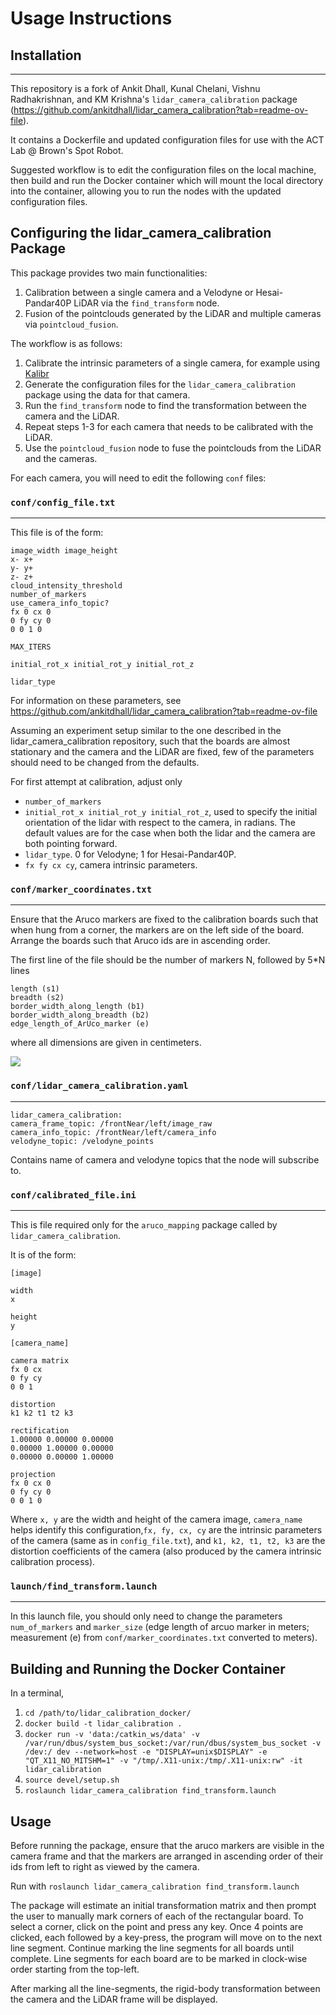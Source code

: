 # Usage Instructions

## Installation

---

This repository is a fork of Ankit Dhall, Kunal Chelani, Vishnu Radhakrishnan, and KM Krishna's `lidar_camera_calibration` package (<https://github.com/ankitdhall/lidar_camera_calibration?tab=readme-ov-file>).

It contains a Dockerfile and updated configuration files for use with the ACT Lab @ Brown's Spot Robot.

Suggested workflow is to edit the configuration files on the local machine, then build and run the Docker container which will mount the local directory into the container, allowing you to run the nodes with the updated configuration files.

## Configuring the lidar_camera_calibration Package

This package provides two main functionalities:

1. Calibration between a single camera and a Velodyne or Hesai-Pandar40P LiDAR via the `find_transform` node.
2. Fusion of the pointclouds generated by the LiDAR and multiple cameras via `pointcloud_fusion`.

The workflow is as follows:

1. Calibrate the intrinsic parameters of a single camera, for example using [Kalibr](https://github.com/ethz-asl/kalibr)
2. Generate the configuration files for the `lidar_camera_calibration` package using the data for that camera.
3. Run the `find_transform` node to find the transformation between the camera and the LiDAR.
4. Repeat steps 1-3 for each camera that needs to be calibrated with the LiDAR.
5. Use the `pointcloud_fusion` node to fuse the pointclouds from the LiDAR and the cameras.

For each camera, you will need to edit the following `conf` files:

### `conf/config_file.txt`

---

This file is of the form:

```
image_width image_height
x- x+
y- y+
z- z+
cloud_intensity_threshold
number_of_markers
use_camera_info_topic?
fx 0 cx 0
0 fy cy 0
0 0 1 0

MAX_ITERS

initial_rot_x initial_rot_y initial_rot_z

lidar_type
```

For information on these parameters, see <https://github.com/ankitdhall/lidar_camera_calibration?tab=readme-ov-file>

Assuming an experiment setup similar to the one described in the lidar_camera_calibration repository, such that the boards are almost stationary and the camera and the LiDAR are fixed, few of the parameters should need to be changed from the defaults.

For first attempt at calibration, adjust only

* `number_of_markers`
* `initial_rot_x initial_rot_y initial_rot_z`, used to specify the initial orientation of the lidar with respect to the camera, in radians. The default values are for the case when both the lidar and the camera are both pointing forward.
* `lidar_type`. 0 for Velodyne; 1 for Hesai-Pandar40P.
* `fx fy cx cy`, camera intrinsic parameters.

### `conf/marker_coordinates.txt`

---

Ensure that the Aruco markers are fixed to the calibration boards such that when hung from a corner, the markers are on the left side of the board. Arrange the boards such that Aruco ids are in ascending order.

The first line of the file should be the number of markers N, followed by 5*N lines

```
length (s1)
breadth (s2)
border_width_along_length (b1)
border_width_along_breadth (b2)
edge_length_of_ArUco_marker (e)
```

where all dimensions are given in centimeters.

![](https://github.com/ankitdhall/lidar_camera_calibration/raw/master/images/board_dim_label.jpg)

### `conf/lidar_camera_calibration.yaml`

---

```
lidar_camera_calibration:
camera_frame_topic: /frontNear/left/image_raw
camera_info_topic: /frontNear/left/camera_info
velodyne_topic: /velodyne_points
```

Contains name of camera and velodyne topics that the node will subscribe to.

### `conf/calibrated_file.ini`

---

This is file required only for the `aruco_mapping` package called by `lidar_camera_calibration`.

It is of the form:

```
[image]

width
x

height
y

[camera_name]

camera matrix
fx 0 cx
0 fy cy
0 0 1

distortion
k1 k2 t1 t2 k3

rectification
1.00000 0.00000 0.00000
0.00000 1.00000 0.00000
0.00000 0.00000 1.00000

projection
fx 0 cx 0
0 fy cy 0
0 0 1 0 
```

Where `x, y` are the width and height of the camera image, `camera_name` helps identify this configuration,`fx, fy, cx, cy` are the intrinsic parameters of the camera (same as in `config_file.txt`), and `k1, k2, t1, t2, k3` are the distortion coefficients of the camera (also produced by the camera intrinsic calibration process).

### `launch/find_transform.launch`

---

In this launch file, you should only need to change the parameters `num_of_markers` and `marker_size` (edge length of arcuo marker in meters; measurement (e) from `conf/marker_coordinates.txt` converted to meters).

## Building and Running the Docker Container

In a terminal,

1. `cd /path/to/lidar_calibration_docker/`
2. `docker build -t lidar_calibration .`
3. `docker run -v 'data:/catkin_ws/data' -v /var/run/dbus/system_bus_socket:/var/run/dbus/system_bus_socket -v /dev:/
dev --network=host -e "DISPLAY=unix$DISPLAY" -e "QT_X11_NO_MITSHM=1" -v "/tmp/.X11-unix:/tmp/.X11-unix:rw" -it lidar_calibration`
4. `source devel/setup.sh`
5. `roslaunch lidar_camera_calibration find_transform.launch`

## Usage

Before running the package, ensure that the aruco markers are visible in the camera frame and that the markers are arranged in ascending order of their ids from left to right as viewed by the camera.

Run with
`roslaunch lidar_camera_calibration find_transform.launch`

The package will estimate an initial transformation matrix and then prompt the user to manually mark corners of each of the rectangular board. To select a corner, click on the point and press any key. Once 4 points are clicked, each followed by a key-press, the program will move on to the next line segment. Continue marking the line segments for all boards until complete. Line segments for each board are to be marked in clock-wise order starting from the top-left.

After marking all the line-segments, the rigid-body transformation between the camera and the LiDAR frame will be displayed.

